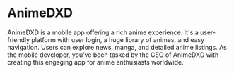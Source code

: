 # AnimeDXD
AnimeDXD is a mobile app offering a rich anime experience. It's a user-friendly platform with user login, a huge library of animes, and easy navigation. Users can explore news, manga, and detailed anime listings. As the mobile developer, you’ve been tasked by the CEO of AnimeDXD with creating this engaging app for anime enthusiasts worldwide.
